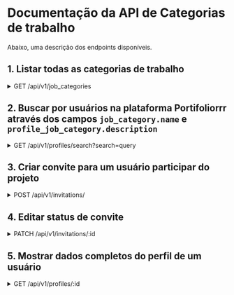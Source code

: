 # Documentação da API de Categorias de trabalho

Abaixo, uma descrição dos endpoints disponíveis.


## 1. Listar todas as categorias de trabalho

<details>
<summary>GET /api/v1/job_categories</summary>

<br>

### Endpoint

```shell
GET /api/v1/job_categories
```

Retorna um JSON com atributo `data`, cujo valor é a lista com todas as categorias de trabalho. (Status: 200)

```json
{
  "data": [
    {
      "id": 1,
      "name": "Web Design"
    },
    {
      "id": 2,
      "name": "Programador Full Stack"
    },
    {
      "id": 3,
      "name": "Ruby on Rails"
    }
  ]
}
```

Retorno esperado caso não tenham categorias cadastradas. (Status: 200):

```json
{
  "data": []
}
```

### Erros tratados

Erro interno de servidor (Status: 500)

Retorno esperado:

```json
{
  { "error": "Houve um erro interno no servidor ao processar sua solicitação." }
}
```
</details>

## 2. Buscar por usuários na plataforma Portifoliorrr através dos campos `job_category.name` e `profile_job_category.description`

<details>
<summary>GET /api/v1/profiles/search?search=query</summary>

<br>

### Endpoint

query: Parâmetro que recebe string a ser buscada nos campos listados no título.

```shell
GET /api/v1/profiles/search?search=query
```

Retorna uma lista com todos os usuários referentes a busca. (Status: 200)

```json
[
  {
      "user_id": 1,
      "full_name": "João CampusCode Almeida",
      "job_categories": [
          {
            "title": "Web Design",
            "description": null
          },
          {
            "title": "Programador Full Stack",
            "description": null
          },
          {
            "title": "Ruby on Rails",
            "description": null
          }
      ]
  },
  {
      "user_id": 3,
      "full_name": "Gabriel Campos",
      "job_categories": [
          {
            "title": "Web Design",
            "description": null
          },
          {
            "title": "Ruby on Rails",
            "description": "faço umas app daora"
          },
          {
            "title": "Programador Full Stack",
            "description": "faço umas app loka"
          }
      ]
  }
]
```

Retorno esperado caso a busca não retorne resultados. (Status: 200):

```json
  []
```

### Erros tratados

Erro interno de servidor (Status: 500)

Retorno esperado:

```json
{
  "error": ["Houve um erro interno no servidor ao processar sua solicitação."]
}
```

Erro para query de busca vazia (Status: 400)

Este erro acontece quando a busca é feita sem informar o parâmetro obrigatório query. Exemplos de buscas que retornarão este erro:

```shell
GET /api/v1/profiles/search?search=

GET /api/v1/profiles/search/
```

Retorno esperado:

```json
{
"error": "É necessário fornecer um parâmetro de busca"
}
```
</details>

## 3. Criar convite para um usuário participar do projeto

<details>
<summary>POST /api/v1/invitations/</summary>

<br>

### Endpoint


```shell
POST /api/v1/invitations
```

Corpo da requisição:

```json
{
  "invitation": {
    "profile_id": 3,
    "project_title": "Projeto Cola?Bora!",
    "project_description": "Projeto Legal",
    "project_category": "Tecnologia",
    "colabora_invitation_id": 1,
    "message": "Venha participar do meu projeto!",
    "expiration_date": "2021-12-31"
  }
}
```

Retorno esperado caso a requisição seja bem sucedida. (Status: 201)

```json
{
  "data": {
    "invitation_id": 1
  }
}
```

### Erros tratados

Erro para corpo da requisição vazio (Status: 400)

Resposta:
```json
{
  "error": "Houve um erro ao processar sua solicitação."
}
```

Este erro acontece quando a requisição é feita sem informar o corpo da requisição. Exemplo de requisição que retornará este erro:

campos vazios

```json
{}
```
id de usuário inválido

```json
{
  "invitation": {
    "profile_id": 999999999999999,
      etc...
  }
}
```

</details>

## 4. Editar status de convite

<details>
<summary>PATCH /api/v1/invitations/:id</summary>

<br>

### Endpoint

```shell
PATCH /api/v1/invitations/:id
```

Corpo da requisição:

```json
{
  "invitation": {
    "status": "accepted"
  }
}
```

Retorno esperado caso a requisição seja bem sucedida. (Status: 204)


### Erros tratados

Erro para corpo da requisição vazio (Status: 400)

Resposta:
```json
{
  "error": "Houve um erro ao processar sua solicitação."
}
```

Este erro acontece quando a requisição é feita sem informar o corpo da requisição. Um exemplo de requisição que retornará este erro:

```json
{}
```

Outro exemplo de requisição que retornará este erro:

```json
{
  "invitation": {
    "status": "XXXinvalid_statusXXX"
  }
}
```

Erro para id de convite inválido (Status: 404)

Este erro acontece quando a requisição é feita com um id de convite que não existe. Exemplo de requisição que retornará este erro:

```shell
PATCH /api/v1/invitations/999999999999999
```

Retorno esperado:

```json
{
  "error": "Não encontrado"
}
```
</details>

## 5. Mostrar dados completos do perfil de um usuário

<details>
<summary>GET /api/v1/profiles/:id</summary>

<br>

### Endpoint

Requisição deve incluir id do perfil

```shell
GET /api/v1/profiles/:id
```

Retorno esperado caso a requisição seja bem sucedida. (Status: 200)

```json

{
  "data": {
    "profile_id": 1,
    "email": "joao@almeida.com",
    "full_name": "João CampusCode Almeida",
    "cover_letter": "Sou profissional organizado, esforçado e apaixonado pelo que faço",
    "professional_infos": [
      {
        "company": "Campus Code",
        "position": "Dev",
        "start_date": "2022-12-12",
        "end_date": "2023-12-12",
        "description": "Muito código",
        "current_job": false
      }
    ],
    "education_infos": [
      {
        "institution": "Senai",
        "course": "Web dev full stack",
        "start_date": "2022-12-12",
        "end_date": "2023-12-12"
      },
      {
        "institution": "Senai",
        "course": "Web dev full stack",
        "start_date": "2022-12-12",
        "end_date": "2023-12-12"
      }
    ],
    "job_categories": [
      {
        "name": "Web Design",
        "description": "Eu uso o Paint."
      },
      {
        "name": "Programador Full Stack",
        "description": "Prefiro Tailwind."
      },
      {
        "name": "Ruby on Rails",
        "description": "Eu amo Rails."
      }
    ]
  }
}
```

### Erros tratados

Erro quando a id informada não é encontrada (Status: 404)

Resposta:
```json
{
  "error":"Perfil não existe."
}
```
</details>
